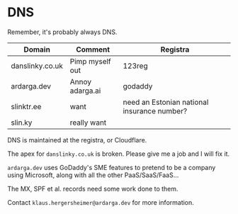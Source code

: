 # DNS

Remember, it's probably always DNS.

|Domain|Comment|Registra|
|-|-|-|
|danslinky.co.uk|Pimp myself out|123reg|
|ardarga.dev|Annoy adarga.ai|godaddy|
|slinktr.ee|want|need an Estonian national insurance number?|
|slin.ky|really want||

DNS is maintained at the registra, or Cloudflare.

The apex for `danslinky.co.uk` is broken. Please give me a job and I will fix it.

`ardarga.dev` uses GoDaddy's SME features to pretend to be a company using Microsoft, along with all the other PaaS/SaaS/FaaS...

The MX, SPF et al. records need some work done to them.

Contact `klaus.hergersheimer@ardarga.dev` for more information.